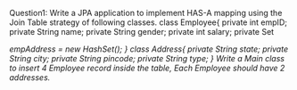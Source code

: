 Question1:
Write a JPA application to implement HAS-A mapping using the Join
Table strategy of following classes.
class Employee{
private int empID;
private String name;
private String gender;
private int salary;
private Set<Address> empAddress = new HashSet();
}
class Address{
private String state;
private String city;
private String pincode;
private String type;
}
Write a Main class to insert 4 Employee record inside the table, Each
Employee should have 2 addresses.

